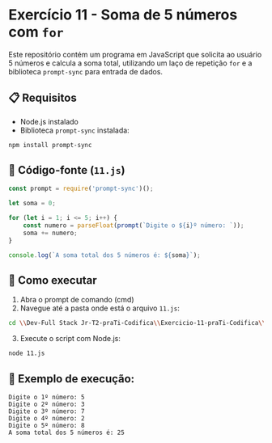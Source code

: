 
# Exercício 11 - Soma de 5 números com `for`

Este repositório contém um programa em JavaScript que solicita ao usuário 5 números e calcula a soma total, utilizando um laço de repetição `for` e a biblioteca `prompt-sync` para entrada de dados.

## 📋 Requisitos

- Node.js instalado  
- Biblioteca `prompt-sync` instalada:
```bash
npm install prompt-sync
```

## 📄 Código-fonte (`11.js`)
```javascript
const prompt = require('prompt-sync')();

let soma = 0;

for (let i = 1; i <= 5; i++) {
    const numero = parseFloat(prompt(`Digite o ${i}º número: `));
    soma += numero;
}

console.log(`A soma total dos 5 números é: ${soma}`);

```

## 🚀 Como executar

1. Abra o prompt de comando (cmd)
2. Navegue até a pasta onde está o arquivo `11.js`:
```bash
cd \\Dev-Full Stack Jr-T2-praTi-Codifica\\Exercicio-11-praTi-Codifica\\11-Exercicio-Soma

```
3. Execute o script com Node.js:
```bash
node 11.js
```

## 📌 Exemplo de execução:

```
Digite o 1º número: 5  
Digite o 2º número: 3  
Digite o 3º número: 7  
Digite o 4º número: 2  
Digite o 5º número: 8  
A soma total dos 5 números é: 25


```
